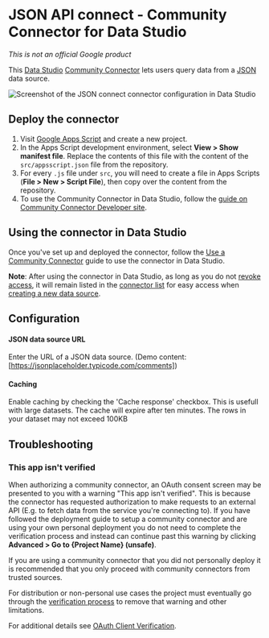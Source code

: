 # JSON API connect - Community Connector for Data Studio

*This is not an official Google product*

This [Data Studio] [Community Connector] lets users query data from a [JSON]
data source.

![Screenshot of the JSON connect connector configuration in Data Studio][screenshot]

## Deploy the connector

1.  Visit [Google Apps Script](https://script.google.com/) and create a new
    project.
1.  In the Apps Script development environment, select **View > Show manifest
    file**. Replace the contents of this file with the content of the
    `src/appsscript.json` file from the repository.
1.  For every `.js` file under `src`, you will need to create a file in Apps
    Scripts (**File > New > Script File**), then copy over the content from the
    repository.
1.  To use the Community Connector in Data Studio, follow the
    [guide on Community Connector Developer site](https://developers.google.com/datastudio/connector/use).

## Using the connector in Data Studio

Once you've set up and deployed the connector, follow the
[Use a Community Connector] guide to use the connector in Data Studio.

**Note**: After using the connector in Data Studio, as long as you do not
[revoke access], it will remain listed in the [connector list] for easy access
when [creating a new data source].

## Configuration

#### JSON data source URL
Enter the URL of a JSON data source. (Demo content: [https://jsonplaceholder.typicode.com/comments])

#### Caching
Enable caching by checking the 'Cache response' checkbox. This is usefull with large datasets. The cache will expire after ten minutes. The rows in your dataset may not exceed 100KB

## Troubleshooting

### This app isn't verified

When authorizing a community connector, an OAuth consent screen may be
presented to you with a warning "This app isn't verified". This is because the
connector has requested authorization to make requests to an external API
(E.g. to fetch data from the service you're connecting to). If you have
followed the deployment guide to setup a community connector and are
using your own personal deployment you do not need to complete the verification
process and instead can continue past this warning by clicking **Advanced > Go
to {Project Name} (unsafe)**.

If you are using a community connector that you did not
personally deploy it is recommended that you only proceed with
community connectors from trusted sources.

For distribution or non-personal use cases the project must eventually go
through the [verification process][verify] to remove that warning and other
limitations.

For additional details see [OAuth Client Verification][verify].

[verify]: https://developers.google.com/apps-script/guides/client-verification

[Data Studio]: https://datastudio.google.com
[Community Connector]: https://developers.google.com/datastudio/connector
[JSON]: https://www.json.org/
[screenshot]: json-connect.png
[Use a Community Connector]: https://developers.google.com/datastudio/connector/use
[revoke access]: https://support.google.com/datastudio/answer/9053467
[connector list]: https://datastudio.google.com/c/datasources/create
[creating a new data source]: https://support.google.com/datastudio/answer/6300774
[https://jsonplaceholder.typicode.com/comments]: https://jsonplaceholder.typicode.com/comments
[This app isn't verified]: ../verification.md
